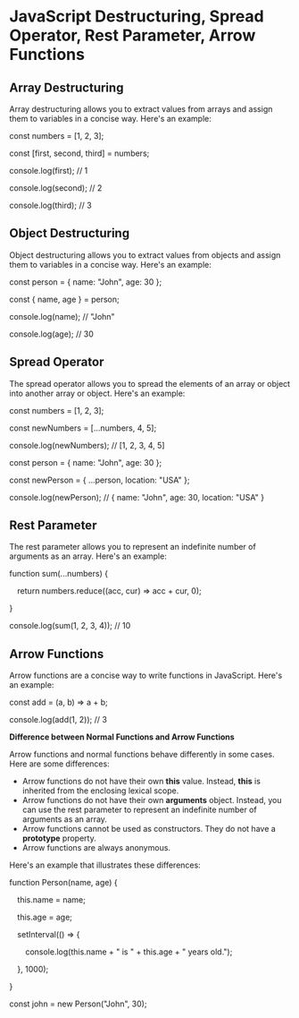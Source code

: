 ﻿# JavaScript Destructuring, Spread Operator, Rest Parameter, Arrow Functions

## **Array Destructuring**

Array destructuring allows you to extract values from arrays and assign them to variables in a concise way. Here's an example:

const numbers = [1, 2, 3];

const [first, second, third] = numbers;

console.log(first); // 1

console.log(second); // 2

console.log(third); // 3

## **Object Destructuring**

Object destructuring allows you to extract values from objects and assign them to variables in a concise way. Here's an example:

const person = { name: "John", age: 30 };

const { name, age } = person;

console.log(name); // "John"

console.log(age); // 30

## **Spread Operator**

The spread operator allows you to spread the elements of an array or object into another array or object. Here's an example:

const numbers = [1, 2, 3];

const newNumbers = [...numbers, 4, 5];

console.log(newNumbers); // [1, 2, 3, 4, 5]

const person = { name: "John", age: 30 };

const newPerson = { ...person, location: "USA" };

console.log(newPerson); // { name: "John", age: 30, location: "USA" }

## **Rest Parameter**

The rest parameter allows you to represent an indefinite number of arguments as an array. Here's an example:

function sum(...numbers) {

`  `return numbers.reduce((acc, cur) => acc + cur, 0);

}

console.log(sum(1, 2, 3, 4)); // 10

## **Arrow Functions**

Arrow functions are a concise way to write functions in JavaScript. Here's an example:

const add = (a, b) => a + b;

console.log(add(1, 2)); // 3

**Difference between Normal Functions and Arrow Functions**

Arrow functions and normal functions behave differently in some cases. Here are some differences:

- Arrow functions do not have their own **this** value. Instead, **this** is inherited from the enclosing lexical scope.
- Arrow functions do not have their own **arguments** object. Instead, you can use the rest parameter to represent an indefinite number of arguments as an array.
- Arrow functions cannot be used as constructors. They do not have a **prototype** property.
- Arrow functions are always anonymous.

Here's an example that illustrates these differences:

function Person(name, age) {

`  `this.name = name;

`  `this.age = age;

`  `setInterval(() => {

`    `console.log(this.name + " is " + this.age + " years old.");

`  `}, 1000);

}

const john = new Person("John", 30);
